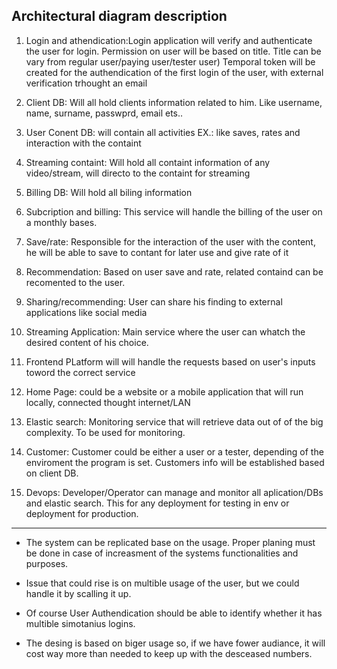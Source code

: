 **Architectural diagram description**
----------------------------------------------------------------
1. Login and athendication:Login application will verify and authenticate the user for login. 
   Permission on user will be based on title.
   Title can be vary  from regular user/paying user/tester user)
   Temporal token will be created for the authendication of the first login of the user, with external verification trhought an email
   
   
2. Client DB: Will all hold clients information related to him. Like username, name, surname, passwprd, email ets..

3. User Conent DB: will contain all activities EX.: like saves, rates and interaction with the containt

4. Streaming containt: Will hold all containt information of any video/stream, will directo to the containt for streaming

5. Billing DB: Will hold all biling information

6. Subcription and billing: This service will handle the billing of the user on a monthly bases.

7. Save/rate: Responsible for the interaction of the user with the content, he will be able to save to contant for later use and give rate of it

8. Recommendation: Based on user save and rate, related containd can be recomented to the user.

9. Sharing/recommending: User can share his finding to external applications like social media

10. Streaming Application: Main service where the user can whatch the desired content of his choice.

11. Frontend PLatform will will handle the requests based on user's inputs toword the correct service

11. Home Page: could be a website or a mobile application that will run locally, connected thought internet/LAN

12. Elastic search: Monitoring service that will retrieve data out of of the big complexity. To be used for monitoring. 

12. Customer: Customer could be either a user or a tester, depending of the enviroment the program is set. Customers info will be established based on client DB.

13. Devops: Developer/Operator can manage and monitor all aplication/DBs and elastic search. This for any deployment for testing in env or deployment for production.

----------------------------------------------------------------


- The system can be replicated base on the usage. Proper planing must be done in case of increasment of the systems functionalities and purposes.

- Issue that could rise is on multible usage of the user, but we could handle it by scalling it up.

- Of course User Authendication should be able to identify whether it has multible simotanius logins.

- The desing is based on biger usage so, if we have fower audiance, it will cost way more than needed to keep up with the desceased numbers.
